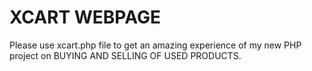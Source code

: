 # XCART WEBPAGE
Please use xcart.php file to get an amazing experience of my new PHP project on BUYING AND SELLING OF USED PRODUCTS.
